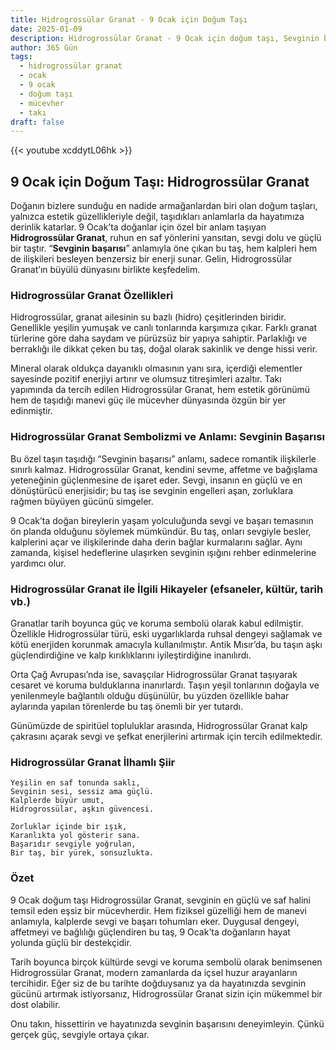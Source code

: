 ```yaml
---
title: Hidrogrossülar Granat - 9 Ocak için Doğum Taşı
date: 2025-01-09
description: Hidrogrossülar Granat - 9 Ocak için doğum taşı, Sevginin başarısı sembolü. Bu özel taşın derin anlamını öğrenin.
author: 365 Gün
tags:
  - hidrogrossülar granat
  - ocak
  - 9 ocak
  - doğum taşı
  - mücevher
  - takı
draft: false
---
```


{{< youtube xcddytL06hk >}}


## 9 Ocak için Doğum Taşı: Hidrogrossülar Granat

Doğanın bizlere sunduğu en nadide armağanlardan biri olan doğum taşları, yalnızca estetik güzellikleriyle değil, taşıdıkları anlamlarla da hayatımıza derinlik katarlar. 9 Ocak’ta doğanlar için özel bir anlam taşıyan **Hidrogrossülar Granat**, ruhun en saf yönlerini yansıtan, sevgi dolu ve güçlü bir taştır. “**Sevginin başarısı**” anlamıyla öne çıkan bu taş, hem kalpleri hem de ilişkileri besleyen benzersiz bir enerji sunar. Gelin, Hidrogrossülar Granat’ın büyülü dünyasını birlikte keşfedelim.

### Hidrogrossülar Granat Özellikleri

Hidrogrossülar, granat ailesinin su bazlı (hidro) çeşitlerinden biridir. Genellikle yeşilin yumuşak ve canlı tonlarında karşımıza çıkar. Farklı granat türlerine göre daha saydam ve pürüzsüz bir yapıya sahiptir. Parlaklığı ve berraklığı ile dikkat çeken bu taş, doğal olarak sakinlik ve denge hissi verir.

Mineral olarak oldukça dayanıklı olmasının yanı sıra, içerdiği elementler sayesinde pozitif enerjiyi artırır ve olumsuz titreşimleri azaltır. Takı yapımında da tercih edilen Hidrogrossülar Granat, hem estetik görünümü hem de taşıdığı manevi güç ile mücevher dünyasında özgün bir yer edinmiştir.

### Hidrogrossülar Granat Sembolizmi ve Anlamı: Sevginin Başarısı

Bu özel taşın taşıdığı “Sevginin başarısı” anlamı, sadece romantik ilişkilerle sınırlı kalmaz. Hidrogrossülar Granat, kendini sevme, affetme ve bağışlama yeteneğinin güçlenmesine de işaret eder. Sevgi, insanın en güçlü ve en dönüştürücü enerjisidir; bu taş ise sevginin engelleri aşan, zorluklara rağmen büyüyen gücünü simgeler.

9 Ocak’ta doğan bireylerin yaşam yolculuğunda sevgi ve başarı temasının ön planda olduğunu söylemek mümkündür. Bu taş, onları sevgiyle besler, kalplerini açar ve ilişkilerinde daha derin bağlar kurmalarını sağlar. Aynı zamanda, kişisel hedeflerine ulaşırken sevginin ışığını rehber edinmelerine yardımcı olur.

### Hidrogrossülar Granat ile İlgili Hikayeler (efsaneler, kültür, tarih vb.)

Granatlar tarih boyunca güç ve koruma sembolü olarak kabul edilmiştir. Özellikle Hidrogrossülar türü, eski uygarlıklarda ruhsal dengeyi sağlamak ve kötü enerjiden korunmak amacıyla kullanılmıştır. Antik Mısır’da, bu taşın aşkı güçlendirdiğine ve kalp kırıklıklarını iyileştirdiğine inanılırdı.

Orta Çağ Avrupası’nda ise, savaşçılar Hidrogrossülar Granat taşıyarak cesaret ve koruma bulduklarına inanırlardı. Taşın yeşil tonlarının doğayla ve yenilenmeyle bağlantılı olduğu düşünülür, bu yüzden özellikle bahar aylarında yapılan törenlerde bu taş önemli bir yer tutardı.

Günümüzde de spiritüel topluluklar arasında, Hidrogrossülar Granat kalp çakrasını açarak sevgi ve şefkat enerjilerini artırmak için tercih edilmektedir.

### Hidrogrossülar Granat İlhamlı Şiir

```
Yeşilin en saf tonunda saklı,  
Sevginin sesi, sessiz ama güçlü.  
Kalplerde büyür umut,  
Hidrogrossülar, aşkın güvencesi.

Zorluklar içinde bir ışık,  
Karanlıkta yol gösterir sana.  
Başarıdır sevgiyle yoğrulan,  
Bir taş, bir yürek, sonsuzlukta.
```

### Özet

9 Ocak doğum taşı Hidrogrossülar Granat, sevginin en güçlü ve saf halini temsil eden eşsiz bir mücevherdir. Hem fiziksel güzelliği hem de manevi anlamıyla, kalplerde sevgi ve başarı tohumları eker. Duygusal dengeyi, affetmeyi ve bağlılığı güçlendiren bu taş, 9 Ocak’ta doğanların hayat yolunda güçlü bir destekçidir.

Tarih boyunca birçok kültürde sevgi ve koruma sembolü olarak benimsenen Hidrogrossülar Granat, modern zamanlarda da içsel huzur arayanların tercihidir. Eğer siz de bu tarihte doğduysanız ya da hayatınızda sevginin gücünü artırmak istiyorsanız, Hidrogrossülar Granat sizin için mükemmel bir dost olabilir.

Onu takın, hissettirin ve hayatınızda sevginin başarısını deneyimleyin. Çünkü gerçek güç, sevgiyle ortaya çıkar.